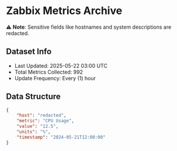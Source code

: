 # Zabbix Metrics Archive

⚠️ **Note**: Sensitive fields like hostnames and system descriptions are redacted.

## Dataset Info
- Last Updated: 2025-05-22 03:00 UTC
- Total Metrics Collected: 992
- Update Frequency: Every (1) hour

## Data Structure
```json
{
    "host": "redacted",
    "metric": "CPU Usage",
    "value": "12.5",
    "units": "%",
    "timestamp": "2024-05-21T12:00:00"
}
```
